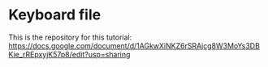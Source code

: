 # Keyboard file

This is the repository for this tutorial:
https://docs.google.com/document/d/1AGkwXiNKZ6rSRAjcg8W3MoYs3DBKie_rREpxyjK57p8/edit?usp=sharing
